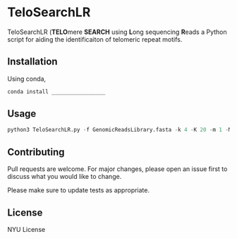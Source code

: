 # TeloSearchLR

TeloSearchLR (**TELO**mere **SEARCH** using **L**ong sequencing **R**eads a Python script for aiding the identificaiton of telomeric repeat motifs.

## Installation

Using conda,

```bash
conda install _________________
```

## Usage

```python
python3 TeloSearchLR.py -f GenomicReadsLibrary.fasta -k 4 -K 20 -m 1 -M 100 -n 4000

```

## Contributing

Pull requests are welcome. For major changes, please open an issue first
to discuss what you would like to change.

Please make sure to update tests as appropriate.

## License

NYU License
